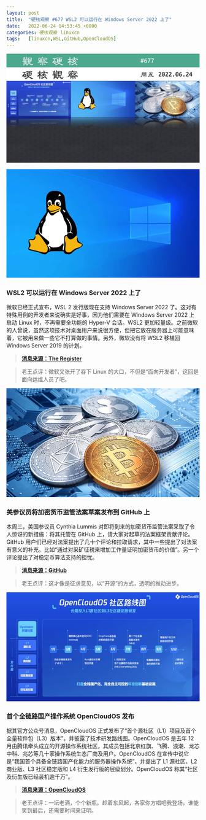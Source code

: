 ```yaml
---
layout: post
title:	"硬核观察 #677 WSL2 可以运行在 Windows Server 2022 上了"
date:	2022-06-24 14:53:45 +0800 
categories:	硬核观察 linuxcn 
tags:	[linuxcn,WSL,GitHub,OpenCloudOS]
---
```



![](/Asserts/Images/album/202206/24/145237kghf2v2gpghttmp2.jpg)


![](/Asserts/Images/album/202206/24/145246r7sapi7snhs4sne4.jpg)


### WSL2 可以运行在 Windows Server 2022 上了


微软已经正式宣布，WSL 2 发行版现在支持 Windows Server 2022 了。这对有特殊用例的开发者来说确实是好事，因为他们需要在 Windows Server 2022 上启动 Linux 时，不再需要全功能的 Hyper-V 会话。WSL2 更加轻量级。之前微软的人曾说，虽然这项技术对桌面用户来说很方便，但把它放在服务器上可能意味着，它被用来做一些它不打算做的事情。另外，微软没有将 WSL2 移植回 Windows Server 2019 的计划。



> 
> **[消息来源：The Register](https://www.theregister.com/2022/06/22/wsl2_windows_server/)**
> 
> 
> 



> 
> 老王点评：微软又张开了吞下 Linux 的大口，不但是“面向开发者”，这回是面向运维人员了吧。
> 
> 
> 


![](/Asserts/Images/album/202206/24/145301frrzhjecgbfxpj6t.jpg)


### 美参议员将加密货币监管法案草案发布到 GitHub 上


本周三，美国参议员 Cynthia Lummis 对即将到来的加密货币监管法案采取了令人惊讶的新措施：将其托管在 GitHub 上，请大家对起草的法案框架贡献评论。GitHub 用户们已经对法案提出了几十个评论和拉取请求，其中一些提出了对法案有意义的补充。比如“通过对采矿征税来增加工作量证明加密货币的价值”。另一个评论提出了对稳定币算法支持的担忧。



> 
> **[消息来源：GitHub](https://github.com/responsible-financial-innovation-act22/RFIA-bill)**
> 
> 
> 



> 
> 老王点评：这才像是征求意见，以“开源”的方式，透明的推动进步。
> 
> 
> 


![](/Asserts/Images/album/202206/24/145322l2f4y4myej5fy4fm.jpg)


### 首个全链路国产操作系统 OpenCloudOS 发布


据其官方公众号消息，OpenCloudOS 正式发布了“首个源社区（L1）项目及首个全量软件包（L3）版本”，并披露了技术研发路线图。OpenCloudOS 是去年 12 月由腾讯牵头成立的开源操作系统社区，其成员包括北京红旗、飞腾、浪潮、龙芯中科、兆芯等几十家操作系统生态厂商及用户。OpenCloudOS 在宣传中说它是“我国首个具备全链路国产化能力的服务器操作系统”，并提出了 L1 源社区、L2 商业版、L3 社区稳定版和 L4 衍生发行版的层级划分。OpenCloudOS 称其“社区及衍生版已经装机逾千万”。



> 
> **[消息来源：OpenCloudOS](https://mp.weixin.qq.com/s/YD-r1dT8JOshfsIJDvOBlQ)**
> 
> 
> 



> 
> 老王点评：一坛老酒，个个新瓶。趁着东风起，各家你方唱吧我登场，谁能笑到最后，还需要时间来证明。
> 
> 
>
